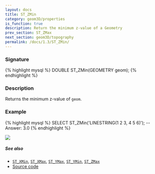 ```yaml
---
layout: docs
title: ST_ZMin
category: geom3D/properties
is_function: true
description: Return the minimum z-value of a Geometry
prev_section: ST_ZMax
next_section: geom3D/topography
permalink: /docs/1.3/ST_ZMin/
---
```


### Signature

{% highlight mysql %}
DOUBLE ST_ZMin(GEOMETRY geom);
{% endhighlight %}

### Description

Returns the minimum z-value of `geom`.

### Example

{% highlight mysql %}
SELECT ST_ZMin('LINESTRING(1 2 3, 4 5 6)');
-- Answer:    3.0
{% endhighlight %}

<img class="displayed" src="../ST_ZMin.png"/>

##### See also

* [`ST_XMin`](../ST_XMin), [`ST_XMax`](../ST_XMax), [`ST_YMax`](../ST_YMax), [`ST_YMin`](../ST_YMin), [`ST_ZMax`](../ST_ZMax)
* <a href="https://github.com/orbisgis/h2gis/blob/v1.3.0/h2gis-functions/src/main/java/org/h2gis/functions/spatial/properties/ST_ZMin.java" target="_blank">Source code</a>

